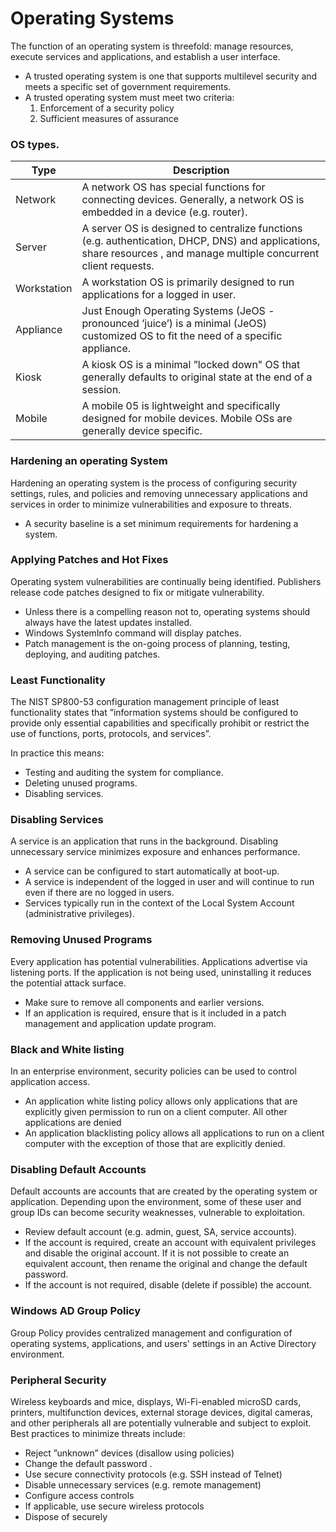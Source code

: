 # Operating Systems
The function of an operating system is threefold: manage resources, execute services and applications, and establish a user interface.
* A trusted operating system is one that supports multilevel security and meets a specific set of government requirements.
* A trusted operating system must meet two criteria:
    1. Enforcement of a security policy
    2. Sufficient measures of assurance

### OS types.
| Type | Description |
|------|-------------|
| Network | A network OS has special functions for connecting devices. Generally, a network OS is embedded in a device (e.g. router).|
| Server | A server OS is designed to centralize functions (e.g. authentication, DHCP, DNS) and applications, share resources , and manage multiple concurrent client requests. |
| Workstation | A workstation OS is primarily designed to run applications for a logged in user. |
| Appliance | Just Enough Operating Systems (JeOS - pronounced ’juice’) is a minimal (JeOS) customized OS to fit the need of a specific appliance. |
| Kiosk | A kiosk OS is a minimal ”locked down" OS that generally defaults to original state at the end of a session. |
| Mobile | A mobile 05 is lightweight and specifically designed for mobile devices. Mobile OSs are generally device specific.|

### Hardening an operating System
Hardening an operating system is the process of configuring security settings, rules, and policies and removing unnecessary applications and services in order to minimize vulnerabilities and exposure to threats.
* A security baseline is a set minimum requirements for hardening a system.

### Applying Patches and Hot Fixes
Operating system vulnerabilities are continually being identified. Publishers release code patches designed to fix or mitigate vulnerability.
* Unless there is a compelling reason not to, operating systems should always have the latest updates installed.
* Windows SystemInfo command will display patches.
* Patch management is the on-going process of planning, testing, deploying, and auditing patches.

### Least Functionality
The NIST SP800-53 configuration management principle of least functionality states that ”information systems should be configured to provide only essential capabilities and specifically prohibit or restrict the use of functions, ports, protocols, and
services”.

In practice this means:
* Testing and auditing the system for compliance.
* Deleting unused programs.
* Disabling services.

### Disabling Services
A service is an application that runs in the background. Disabling unnecessary service minimizes exposure and enhances performance.
* A service can be configured to start automatically at boot-up.
* A service is independent of the logged in user and will continue to run even if there are no logged in users.
* Services typically run in the context of the Local System Account (administrative privileges).

### Removing Unused Programs
Every application has potential vulnerabilities. Applications advertise via listening ports. If the application is not being used, uninstalling it reduces the potential attack surface.
* Make sure to remove all components and earlier versions.
* If an application is required, ensure that is it included in a patch management and application update program.

### Black and White listing
In an enterprise environment, security policies can be used to control application access.
* An application white listing policy allows only applications that are explicitly given permission to run on a client computer. All other applications are denied
* An application blacklisting policy allows all applications to run on a client computer with the exception of those that are explicitly denied.

### Disabling Default Accounts
Default accounts are accounts that are created by the operating system or application. Depending upon the environment, some of these user and group IDs can become security weaknesses, vulnerable to exploitation.
* Review default account (e.g. admin, guest, SA, service accounts).
* If the account is required, create an account with equivalent privileges and disable the original account. If it is not possible to create an equivalent account, then rename the original and change the default password.
* If the account is not required, disable (delete if possible) the account.

### Windows AD Group Policy
Group Policy provides centralized management and configuration of operating systems, applications, and users' settings in an Active Directory environment.

### Peripheral Security
Wireless keyboards and mice, displays, Wi-Fi-enabled microSD cards, printers, multifunction devices, external storage devices, digital cameras, and other peripherals all are potentially vulnerable and subject to exploit.
Best practices to minimize threats include:
* Reject ”unknown” devices (disallow using policies)
* Change the default password .
* Use secure connectivity protocols (e.g. SSH instead of Telnet)
* Disable unnecessary services (e.g. remote management)
* Configure access controls
* If applicable, use secure wireless protocols
* Dispose of securely
